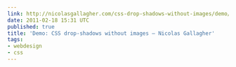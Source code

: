 ```yaml
---
link: http://nicolasgallagher.com/css-drop-shadows-without-images/demo/#
date: 2011-02-18 15:31 UTC
published: true
title: 'Demo: CSS drop-shadows without images – Nicolas Gallagher'
tags:
- webdesign
- css
---
```



